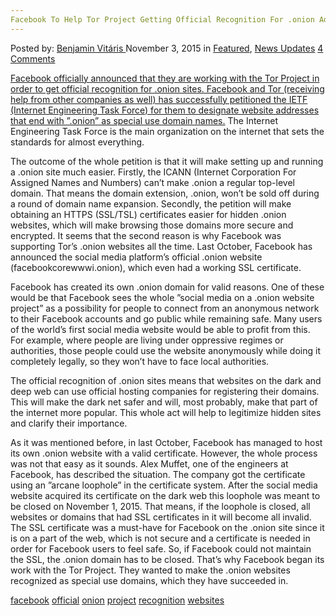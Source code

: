 ```yaml
---
Facebook To Help Tor Project Getting Official Recognition For .onion Addresses
---
```

<article class="post-listing post-11919 post type-post status-publish format-standard has-post-thumbnail hentry  tag-official tag-onion tag-project tag-recognition  tag-websites">
<div class="post-inner">
<span>Posted by: <a href="https://www.deepdotweb.com/author/benjaminvi/" title="">Benjamin Vitáris </a></span>
<span>November 3, 2015</span>
<span>in <a href="https://www.deepdotweb.com/category/deepdot-news/" rel="category tag">Featured</a>, <a href="https://www.deepdotweb.com/category/news-updates/" rel="category tag">News Updates</a></span>
<span><a href="https://www.deepdotweb.com/2015/11/03/facebook-to-help-tor-project-getting-official-recognition-for-onion-addresses/#comments">4 Comments</a></span>


<p><a href="http://www.pcworld.com/article/2999353/websites/facebook-helps-tor-project-to-get-official-recognition-for-onion-hidden-sites.html">Facebook officially announced that they are working with the Tor Project in order to get official recognition for .onion sites. Facebook and Tor (receiving help from other companies as well) has successfully petitioned the IETF (Internet Engineering Task Force) for them to designate website addresses that end with ”.onion” as special use domain names.</a> The Internet Engineering Task Force is the main organization on the internet that sets the standards for almost everything.</p>
<p>The outcome of the whole petition is that it will make setting up and running a .onion site much easier. Firstly, the ICANN (Internet Corporation For Assigned Names and Numbers) can’t make .onion a regular top-level domain. That means the domain extension, .onion, won’t be sold off during a round of domain name expansion. Secondly, the petition will make obtaining an HTTPS (SSL/TSL) certificates easier for hidden .onion websites, which will make browsing those domains more secure and encrypted. It seems that the second reason is why Facebook was supporting Tor’s .onion websites all the time. Last October, Facebook has announced the social media platform’s official .onion website (facebookcorewwwi.onion), which even had a working SSL certificate.</p>
<p>Facebook has created its own .onion domain for valid reasons. One of these would be that Facebook sees the whole ”social media on a .onion website project” as a possibility for people to connect from an anonymous network to their Facebook accounts and go public while remaining safe. Many users of the world’s first social media website would be able to profit from this. For example, where people are living under oppressive regimes or authorities, those people could use the website anonymously while doing it completely legally, so they won’t have to face local authorities.</p>
<p>The official recognition of .onion sites means that websites on the dark and deep web can use official hosting companies for registering their domains. This will make the dark net safer and will, most probably, make that part of the internet more popular. This whole act will help to legitimize hidden sites and clarify their importance.</p>
<p>As it was mentioned before, in last October, Facebook has managed to host its own .onion website with a valid certificate. However, the whole process was not that easy as it sounds. Alex Muffet, one of the engineers at Facebook, has described the situation. The company got the certificate using an ”arcane loophole” in the certificate system. After the social media website acquired its certificate on the dark web this loophole was meant to be closed on November 1, 2015. That means, if the loophole is closed, all websites or domains that had SSL certificates in it will become all invalid. The SSL certificate was a must-have for Facebook on the .onion site since it is on a part of the web, which is not secure and a certificate is needed in order for Facebook users to feel safe. So, if Facebook could not maintain the SSL, the .onion domain has to be closed. That’s why Facebook began its work with the Tor Project. They wanted to make the .onion websites recognized as special use domains, which they have succeeded in.</p>
</div>
<a href="https://www.deepdotweb.com/tag/facebook/" rel="tag">facebook</a> <a href="https://www.deepdotweb.com/tag/official/" rel="tag">official</a> <a href="https://www.deepdotweb.com/tag/onion/" rel="tag">onion</a> <a href="https://www.deepdotweb.com/tag/project/" rel="tag">project</a> <a href="https://www.deepdotweb.com/tag/recognition/" rel="tag">recognition</a>  <a href="https://www.deepdotweb.com/tag/websites/" rel="tag">websites</a></span> <span style="display:none" class="updated">2015-11-03<a href="https://www.deepdotweb.com/author/benjaminvi/" title="Posts by Benjamin Vitáris" rel="author">Benjamin Vitáris</a></strong></div>
</div>
</article>

